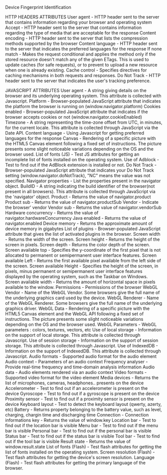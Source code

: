 Device Fingerprint Identification

HTTP HEADERS ATTRIBUTES
User agent - HTTP header sent to the server that contains information regarding your browser and operating system
Accept - HTTP header sent to the server that contains information regarding the type of media that are acceptable for the response
Content encoding - HTTP header sent to the server that lists the compression methods supported by the browser
Content language - HTTP header sent to the server that indicates the preferred languages for the response
If none match - Makes the request conditional and applies the method only if the stored resource doesn't match any of the given ETags. This is used to update caches (for safe requests), or to prevent to upload a new resource when one is already existing.
Cache control - Specifies directives for caching mechanisms in both requests and responses.
Do Not Track - HTTP header sent to the server that indicates the user's tracking preference.

JAVASCRIPT ATTRIBUTES
User agent - A string giving details on the browser and its underlying operating system. This attribute is collected with Javascript.
Platform - Browser-populated JavaScript attribute that indicates the platform the browser is running on (window.navigator.platform)
Cookies enabled - Browser-populated JavaScript attribute that indicates if the browser accepts cookies or not (window.navigator.cookieEnabled)
Timezone - A string representing the time-zone offset from UTC, in minutes, for the current locale. This attribute is collected through JavaScript via the Date API.
Content language - Using Javascript for getting preferred languages for the response
Canvas - Rendering of a specific picture with the HTML5 Canvas element following a fixed set of instructions. The picture presents some slight noticeable variations depending on the OS and the browser used.
List of fonts (JS) - Test JS attributes for getting an incomplete list of fonts installed on the operating system.
Use of Adblock - Test to find out if the AdBlock extension is installed or not.
Do Not Track - Browser-populated JavaScript attribute that indicates your Do Not Track setting (window.navigator.doNotTrack), "NC" means the value was not specified.
Navigator properties - List the properties present in the navigator object.
BuildID - A string indicating the build identifier of the browser(not present in all browsers). This attribute is collected through JavaScript via the 'navigator' object.
Product - Returns the value of navigator.product
Product sub - Returns the value of navigator.productSub
Vendor - Indicate the browser' vendor
Vendor sub - Returns the value of navigator.vendorSub
Hardware concurrency - Returns the value of navigator.hardwareConcurrency
Java enabled - Returns the value of navigator.enabled
Device memory - Returns the approximate amount of device memory in gigabytes
List of plugins - Browser-populated JavaScript attribute that gives the list of activated plugins in the browser.
Screen width - Returns the width of the screen.
Screen height - Returns the height of the screen in pixels.
Screen depth - Returns the color depth of the screen.
Screen available top - Specifies the y-coordinate of the first pixel that is not allocated to permanent or semipermanent user interface features.
Screen available Left - Returns the first available pixel available from the left side of the screen.
Screen available Height - Specifies the height of the screen, in pixels, minus permanent or semipermanent user interface features displayed by the operating system, such as the Taskbar on Windows.
Screen available width - Returns the amount of horizontal space in pixels available to the window.
Permissions - Permissions of the browser
WebGL Vendor - Name of the WebGL Vendor. Some browsers give the full name of the underlying graphics card used by the device.
WebGL Renderer - Name of the WebGL Renderer. Some browsers give the full name of the underlying graphics driver.
WebGL Data - Rendering of a specific picture with the HTML5 Canvas element and the WebGL API following a fixed set of instructions. The picture presents some slight noticeable variations depending on the OS and the browser used.
WebGL Parameters - WebGL parameters : colors, textures, vectors, etc
Use of local storage - Information on the support of local storage. This attribute is collected through Javascript.
Use of session storage - Information on the support of session storage. This attribute is collected through Javascript.
Use of IndexedDB - Information on the support of IndexedDB. This attribute is collected through Javascript.
Audio formats - Supported audio format for the audio element
Audio context - Parameters of an audio context
Frequency analyser - Provide real-time frequency and time-domain analysis information
Audio data - Audio elements rendered via an audio context
Video formats - Supported video format for the video element
Media devices - Returns the list of microphones, cameras, headphones.. presents on the device
Accelerometer - Test to find out if an accelerometer is present on the device
Gyroscope - Test to find out if a gyroscope is present on the device
Proximity sensor - Test to find out if a proximity sensor is present on the device
Keyboard layout - Test to detect the keyboard layout (qwerty, azerty, etc)
Battery - Returns property belonging to the battery value, such as level, charging, chargin time and discharging time
Connection - Connection informations
key - Returns the value of window.key
Location bar - Test to find out if the location bar is visible
Menu bar - Test to find out if the menu bar is visible
Personal bar - Test to find out if the personal bar is visible
Status bar - Test to find out if the status bar is visible
Tool bar - Test to find out if the tool bar is visible
Result state - Returns the value of window.result.state
List of fonts (Flash) - Test flash attributes for getting the list of fonts installed on the operating system.
Screen resolution (Flash) - Test flash attributes for getting the device's screen resolution.
Language (Flash) - Test flash attributes for getting the primary language of the browser.
